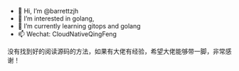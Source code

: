 - 👋 Hi, I’m @barrettzjh
- 👀 I’m interested in golang,
- 🌱 I’m currently learning gitops and golang
- 📫 Wechat: CloudNativeQingFeng

没有找到好的阅读源码的方法，如果有大佬有经验，希望大佬能够带一脚，非常感谢！
